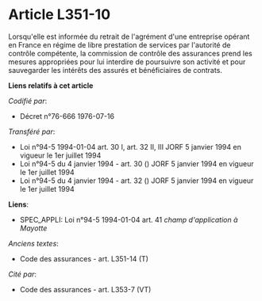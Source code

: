 # Article L351-10

Lorsqu'elle est informée du retrait de l'agrément d'une entreprise opérant en France en régime de libre prestation de
services par l'autorité de contrôle compétente, la commission de contrôle des assurances prend les mesures appropriées pour
lui interdire de poursuivre son activité et pour sauvegarder les intérêts des assurés et bénéficiaires de contrats.

**Liens relatifs à cet article**

_Codifié par_:

  - Décret n°76-666 1976-07-16

_Transféré par_:

  - Loi n°94-5 1994-01-04 art. 30 I, art. 32 II, III JORF 5 janvier 1994 en vigueur le 1er juillet 1994
  - Loi n°94-5 du 4 janvier 1994 - art. 30 () JORF 5 janvier 1994 en vigueur le 1er juillet 1994
  - Loi n°94-5 du 4 janvier 1994 - art. 32 () JORF 5 janvier 1994 en vigueur le 1er juillet 1994

**Liens**:

  - SPEC_APPLI: Loi n°94-5 1994-01-04 art. 41 *champ d'application à Mayotte*

_Anciens textes_:

  - Code des assurances - art. L351-14 (T)

_Cité par_:

  - Code des assurances - art. L353-7 (VT)
